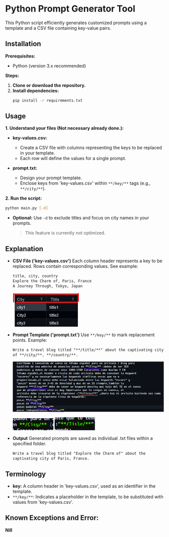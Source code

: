 # **Python Prompt Generator Tool**

This Python script efficiently generates customized prompts using a template and a CSV file containing key-value pairs.

## **Installation**

**Prerequisites:**

* Python (version 3.x recommended)

**Steps:**

1. **Clone or download the repository.**
2. **Install dependencies:**
   ```bash
   pip install -r requirements.txt
   ```

## **Usage**

**1. Understand your files (Not necessary already done.):**

   * **key-values.csv:**
     * Create a CSV file with columns representing the keys to be replaced in your template.
     * Each row will define the values for a single prompt.

   * **prompt.txt:**
     * Design your prompt template.
     * Enclose keys from 'key-values.csv' within `**/key/**` tags (e.g., `**/city/**`).

**2. Run the script:**

   ```bash
   python main.py [-d] 
   ```

   * **Optional:** Use `-d` to exclude titles and focus on city names in your prompts.

       > This feature is currently not optimized.

## **Explanation**

* **CSV File ('key-values.csv')**
   Each column header represents a key to be replaced. Rows contain corresponding values. See example:

   ```csv
   title, city, country
   Explore the Charm of, Paris, France
   A Journey Through, Tokyo, Japan
   ```
   ![keyvalue.csv Example](/assets/keyvalues.csv_example.png)


* **Prompt Template ('prompt.txt')**
   Use `**/key/**` to mark replacement points. Example:

   ```
   Write a travel blog titled "**/title/**" about the captivating city of **/city/**, **/country/**.
   ```
   ![prompt.txt Example](/assets/prompt.txt_example.png)

   ![key_example1](/assets/key_example1.png) ![key_example2](/assets/key_example2.png)
   
* **Output**
   Generated prompts are saved as individual .txt files within a specified folder.
   ```
   Write a travel blog titled "Explore the Charm of" about the captivating city of Paris, France.
   ```

## **Terminology**

* **key:** A column header in 'key-values.csv', used as an identifier in the template.
* `**/key/**`:  Indicates a placeholder in the template, to be substituted with values from 'key-values.csv'. 


## **Known Exceptions and Error:**
**Nill**
